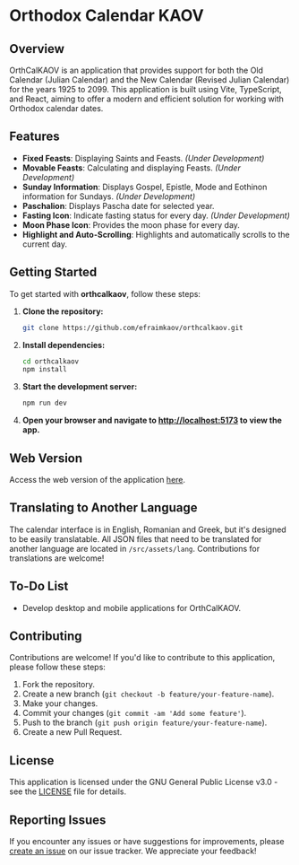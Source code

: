 # Orthodox Calendar KAOV

## Overview

OrthCalKAOV is an application that provides support for both the Old Calendar (Julian Calendar) and the New Calendar (Revised Julian Calendar) for the years 1925 to 2099. This application is built using Vite, TypeScript, and React, aiming to offer a modern and efficient solution for working with Orthodox calendar dates.

## Features

- **Fixed Feasts**: Displaying Saints and Feasts. _(Under Development)_
- **Movable Feasts**: Calculating and displaying Feasts. _(Under Development)_
- **Sunday Information**: Displays Gospel, Epistle, Mode and Eothinon information for Sundays. _(Under Development)_
- **Paschalion**: Displays Pascha date for selected year.
- **Fasting Icon**: Indicate fasting status for every day. _(Under Development)_
- **Moon Phase Icon**: Provides the moon phase for every day.
- **Highlight and Auto-Scrolling**: Highlights and automatically scrolls to the current day.

## Getting Started

To get started with **orthcalkaov**, follow these steps:

1. **Clone the repository:**

   ```bash
   git clone https://github.com/efraimkaov/orthcalkaov.git
   ```

2. **Install dependencies:**

   ```bash
   cd orthcalkaov
   npm install
   ```

3. **Start the development server:**

   ```bash
   npm run dev
   ```

4. **Open your browser and navigate to [http://localhost:5173](http://localhost:5173) to view the app.**

## Web Version

Access the web version of the application [here](https://efraimkaov.github.io/orthcalkaov/).

## Translating to Another Language

The calendar interface is in English, Romanian and Greek, but it's designed to be easily translatable. All JSON files that need to be translated for another language are located in `/src/assets/lang`. Contributions for translations are welcome!

## To-Do List

- Develop desktop and mobile applications for OrthCalKAOV.

## Contributing

Contributions are welcome! If you'd like to contribute to this application, please follow these steps:

1. Fork the repository.
2. Create a new branch (`git checkout -b feature/your-feature-name`).
3. Make your changes.
4. Commit your changes (`git commit -am 'Add some feature'`).
5. Push to the branch (`git push origin feature/your-feature-name`).
6. Create a new Pull Request.

## License

This application is licensed under the GNU General Public License v3.0 - see the [LICENSE](LICENSE) file for details.

## Reporting Issues

If you encounter any issues or have suggestions for improvements, please [create an issue](https://github.com/efraimkaov/orthcalkaov/issues) on our issue tracker. We appreciate your feedback!
